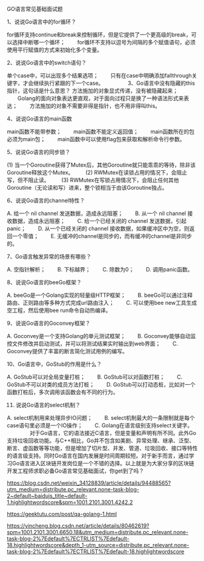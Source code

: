 GO语言常见基础面试题



1、说说Go语言中的for循环？

for循环支持continue和break来控制循环，但是它提供了一个更高级的break，可以选择中断哪一个循环；
　　for循环不支持以逗号为间隔的多个赋值语句，必须使用平行赋值的方式来初始化多个变量。

2、说说Go语言中的switch语句？

单个case中，可以出现多个结果选项；
　　只有在case中明确添加fallthrough关键字，才会继续执行紧跟的下一个case。
　　
　　3、Go语言中没有隐藏的this指针，这句话是什么意思？
方法施加的对象显式传递，没有被隐藏起来；
　　Golang的面向对象表达更直观，对于面向过程只是换了一种语法形式来表达；
　　方法施加的对象不需要非得是指针，也不用非得叫this。

4、说说Go语言的main函数

main函数不能带参数；
　　main函数不能定义返回值；
　　main函数所在的包必须为main包；
　　main函数中可以使用flag包来获取和解析命令行参数。

5、说说Go语言的同步锁？

(1) 当一个Goroutine获得了Mutex后，其他Goroutine就只能乖乖的等待，除非该Goroutine释放这个Mutex。
　　(2) RWMutex在读锁占用的情况下，会阻止写，但不阻止读。
　　(3) RWMutex在写锁占用情况下，会阻止任何其他Goroutine（无论读和写）进来，整个锁相当于由该Goroutine独占。

6、说说Go语言的channel特性？

A. 给一个 nil channel 发送数据，造成永远阻塞；
　　B. 从一个 nil channel 接收数据，造成永远阻塞；
　　C. 给一个已经关闭的 channel 发送数据，引起 panic；
　　D. 从一个已经关闭的 channel 接收数据，如果缓冲区中为空，则返回一个零值；
　　E. 无缓冲的channel是同步的，而有缓冲的channel是非同步的。

7、Go语言触发异常的场景有哪些？

A. 空指针解析；
　　B. 下标越界；
　　C. 除数为0；
　　D. 调用panic函数。

8、说说Go语言的beeGo框架？

A. beeGo是一个Golang实现的轻量级HTTP框架；
　　B. beeGo可以通过注释路由、正则路由等多种方式完成url路由注入；
　　C. 可以使用bee new工具生成空工程，然后使用bee run命令自动热编译。

9、说说Go语言的Goconvey框架？

A. Goconvey是一个支持Golang的单元测试框架；
　　B. Goconvey能够自动监控文件修改并启动测试，并可以将测试结果实时输出到web界面；
　　C. Goconvey提供了丰富的断言简化测试用例的编写。

10、Go语言中，GoStub的作用是什么？

A. GoStub可以对全局变量打桩；
　　B. GoStub可以对函数打桩；
　　C. GoStub不可以对类的成员方法打桩；
　　D. GoStub可以打动态桩，比如对一个函数打桩后，多次调用该函数会有不同的行为。

11. 说说Go语言的select机制？

A. select机制用来处理异步IO问题；
　　B. select机制最大的一条限制就是每个case语句里必须是一个IO操作；
　　C. Golang在语言级别支持select关键字。
　　
　　对于Go语言，它的语法接近C语言，但是变量和声明有所不同。此外Go支持垃圾回收功能。与C++相比，Go并不包含如美剧、异常处理、继承、泛型、断言、虚函数等等功能，但是增加了切片型、并发、管道、垃圾回收、接口等特性的语言级支持。同时Go语言在国内发展是时间周期较短。对于新手而言，通过学习Go语言进入区块链开发岗位是一个不错的选择。以上就是为大家分享的区块链开发工程师求职必备Go语言常见基础面试，你get到了吗？


https://blog.csdn.net/weixin_34128839/article/details/94488565?utm_medium=distribute.pc_relevant.none-task-blog-2~default~baidujs_title~default-1.highlightwordscore&spm=1001.2101.3001.4242.2


https://geektutu.com/post/qa-golang-1.html

https://yincheng.blog.csdn.net/article/details/80462619?spm=1001.2101.3001.6650.18&utm_medium=distribute.pc_relevant.none-task-blog-2%7Edefault%7ECTRLIST%7Edefault-18.highlightwordscore&depth_1-utm_source=distribute.pc_relevant.none-task-blog-2%7Edefault%7ECTRLIST%7Edefault-18.highlightwordscore